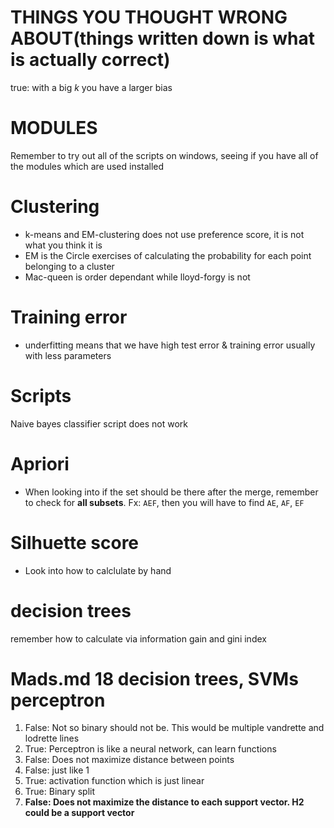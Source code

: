 # THINGS YOU THOUGHT WRONG ABOUT(things written down is what is actually correct)
true: with a big $k$ you have a larger bias

# MODULES
Remember to try out all of the scripts on windows, seeing if you have all of the modules which are used installed

# Clustering
+ k-means and EM-clustering does not use preference score, it is not what you think it is
+ EM is the Circle exercises of calculating the probability for each point belonging to a cluster
+ Mac-queen is order dependant while lloyd-forgy is not

# Training error
+ underfitting means that we have high test error & training error usually with less parameters

# Scripts
Naive bayes classifier script does not work

# Apriori
+ When looking into if the set should be there after the merge, remember to check for **all subsets**. Fx: `AEF`, then you will have to find `AE`, `AF`, `EF`

# Silhuette score
+ Look into how to calclulate by hand

# decision trees
remember how to calculate via information gain and gini index

# Mads.md 18 decision trees, SVMs perceptron
1. False: Not so binary should not be. This would be multiple vandrette and lodrette lines
2. True: Perceptron is like a neural network, can learn functions
3. False: Does not maximize distance between points
4. False: just like 1
5. True: activation function which is just linear
6. True: Binary split
7. **False: Does not maximize the distance to each support vector. H2 could be a support vector**
